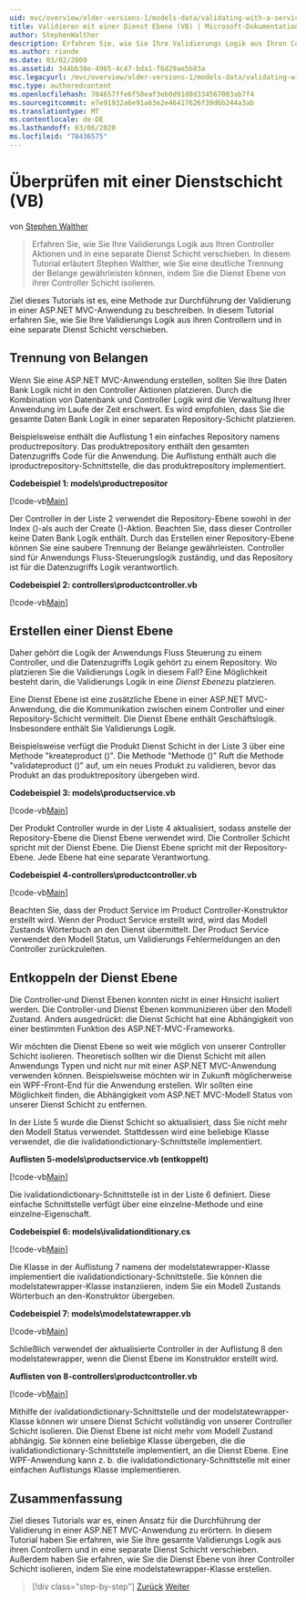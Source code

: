 ```yaml
---
uid: mvc/overview/older-versions-1/models-data/validating-with-a-service-layer-vb
title: Validieren mit einer Dienst Ebene (VB) | Microsoft-Dokumentation
author: StephenWalther
description: Erfahren Sie, wie Sie Ihre Validierungs Logik aus Ihren Controller Aktionen und in eine separate Dienst Schicht verschieben. In diesem Tutorial erläutert Stephen Walther, wie Sie...
ms.author: riande
ms.date: 03/02/2009
ms.assetid: 344bb38e-4965-4c47-bda1-f6d29ae5b83a
msc.legacyurl: /mvc/overview/older-versions-1/models-data/validating-with-a-service-layer-vb
msc.type: authoredcontent
ms.openlocfilehash: 704657ffe6f50eaf3eb0d91d0d334567003ab7f4
ms.sourcegitcommit: e7e91932a6e91a63e2e46417626f39d6b244a3ab
ms.translationtype: MT
ms.contentlocale: de-DE
ms.lasthandoff: 03/06/2020
ms.locfileid: "78436575"
---
```

# <a name="validating-with-a-service-layer-vb"></a>Überprüfen mit einer Dienstschicht (VB)

von [Stephen Walther](https://github.com/StephenWalther)

> Erfahren Sie, wie Sie Ihre Validierungs Logik aus Ihren Controller Aktionen und in eine separate Dienst Schicht verschieben. In diesem Tutorial erläutert Stephen Walther, wie Sie eine deutliche Trennung der Belange gewährleisten können, indem Sie die Dienst Ebene von ihrer Controller Schicht isolieren.

Ziel dieses Tutorials ist es, eine Methode zur Durchführung der Validierung in einer ASP.NET MVC-Anwendung zu beschreiben. In diesem Tutorial erfahren Sie, wie Sie Ihre Validierungs Logik aus ihren Controllern und in eine separate Dienst Schicht verschieben.

## <a name="separating-concerns"></a>Trennung von Belangen

Wenn Sie eine ASP.NET MVC-Anwendung erstellen, sollten Sie Ihre Daten Bank Logik nicht in den Controller Aktionen platzieren. Durch die Kombination von Datenbank und Controller Logik wird die Verwaltung Ihrer Anwendung im Laufe der Zeit erschwert. Es wird empfohlen, dass Sie die gesamte Daten Bank Logik in einer separaten Repository-Schicht platzieren.

Beispielsweise enthält die Auflistung 1 ein einfaches Repository namens productrepository. Das produktrepository enthält den gesamten Datenzugriffs Code für die Anwendung. Die Auflistung enthält auch die iproductrepository-Schnittstelle, die das produktrepository implementiert.

**Codebeispiel 1: models\productrepositor**

[!code-vb[Main](validating-with-a-service-layer-vb/samples/sample1.vb)]

Der Controller in der Liste 2 verwendet die Repository-Ebene sowohl in der Index ()-als auch der Create ()-Aktion. Beachten Sie, dass dieser Controller keine Daten Bank Logik enthält. Durch das Erstellen einer Repository-Ebene können Sie eine saubere Trennung der Belange gewährleisten. Controller sind für Anwendungs Fluss-Steuerungslogik zuständig, und das Repository ist für die Datenzugriffs Logik verantwortlich.

**Codebeispiel 2: controllers\productcontroller.vb**

[!code-vb[Main](validating-with-a-service-layer-vb/samples/sample2.vb)]

## <a name="creating-a-service-layer"></a>Erstellen einer Dienst Ebene

Daher gehört die Logik der Anwendungs Fluss Steuerung zu einem Controller, und die Datenzugriffs Logik gehört zu einem Repository. Wo platzieren Sie die Validierungs Logik in diesem Fall? Eine Möglichkeit besteht darin, die Validierungs Logik in eine *Dienst Ebene*zu platzieren.

Eine Dienst Ebene ist eine zusätzliche Ebene in einer ASP.NET MVC-Anwendung, die die Kommunikation zwischen einem Controller und einer Repository-Schicht vermittelt. Die Dienst Ebene enthält Geschäftslogik. Insbesondere enthält Sie Validierungs Logik.

Beispielsweise verfügt die Produkt Dienst Schicht in der Liste 3 über eine Methode "kreateproduct ()". Die Methode "Methode ()" Ruft die Methode "validateproduct ()" auf, um ein neues Produkt zu validieren, bevor das Produkt an das produktrepository übergeben wird.

**Codebeispiel 3: models\productservice.vb**

[!code-vb[Main](validating-with-a-service-layer-vb/samples/sample3.vb)]

Der Produkt Controller wurde in der Liste 4 aktualisiert, sodass anstelle der Repository-Ebene die Dienst Ebene verwendet wird. Die Controller Schicht spricht mit der Dienst Ebene. Die Dienst Ebene spricht mit der Repository-Ebene. Jede Ebene hat eine separate Verantwortung.

**Codebeispiel 4-controllers\productcontroller.vb**

[!code-vb[Main](validating-with-a-service-layer-vb/samples/sample4.vb)]

Beachten Sie, dass der Product Service im Product Controller-Konstruktor erstellt wird. Wenn der Product Service erstellt wird, wird das Modell Zustands Wörterbuch an den Dienst übermittelt. Der Product Service verwendet den Modell Status, um Validierungs Fehlermeldungen an den Controller zurückzuleiten.

## <a name="decoupling-the-service-layer"></a>Entkoppeln der Dienst Ebene

Die Controller-und Dienst Ebenen konnten nicht in einer Hinsicht isoliert werden. Die Controller-und Dienst Ebenen kommunizieren über den Modell Zustand. Anders ausgedrückt: die Dienst Schicht hat eine Abhängigkeit von einer bestimmten Funktion des ASP.NET-MVC-Frameworks.

Wir möchten die Dienst Ebene so weit wie möglich von unserer Controller Schicht isolieren. Theoretisch sollten wir die Dienst Schicht mit allen Anwendungs Typen und nicht nur mit einer ASP.NET MVC-Anwendung verwenden können. Beispielsweise möchten wir in Zukunft möglicherweise ein WPF-Front-End für die Anwendung erstellen. Wir sollten eine Möglichkeit finden, die Abhängigkeit vom ASP.NET MVC-Modell Status von unserer Dienst Schicht zu entfernen.

In der Liste 5 wurde die Dienst Schicht so aktualisiert, dass Sie nicht mehr den Modell Status verwendet. Stattdessen wird eine beliebige Klasse verwendet, die die ivalidationdictionary-Schnittstelle implementiert.

**Auflisten 5-models\productservice.vb (entkoppelt)**

[!code-vb[Main](validating-with-a-service-layer-vb/samples/sample5.vb)]

Die ivalidationdictionary-Schnittstelle ist in der Liste 6 definiert. Diese einfache Schnittstelle verfügt über eine einzelne-Methode und eine einzelne-Eigenschaft.

**Codebeispiel 6: models\ivalidationditionary.cs**

[!code-vb[Main](validating-with-a-service-layer-vb/samples/sample6.vb)]

Die Klasse in der Auflistung 7 namens der modelstatewrapper-Klasse implementiert die ivalidationdictionary-Schnittstelle. Sie können die modelstatewrapper-Klasse instanziieren, indem Sie ein Modell Zustands Wörterbuch an den-Konstruktor übergeben.

**Codebeispiel 7: models\modelstatewrapper.vb**

[!code-vb[Main](validating-with-a-service-layer-vb/samples/sample7.vb)]

Schließlich verwendet der aktualisierte Controller in der Auflistung 8 den modelstatewrapper, wenn die Dienst Ebene im Konstruktor erstellt wird.

**Auflisten von 8-controllers\productcontroller.vb**

[!code-vb[Main](validating-with-a-service-layer-vb/samples/sample8.vb)]

Mithilfe der ivalidationdictionary-Schnittstelle und der modelstatewrapper-Klasse können wir unsere Dienst Schicht vollständig von unserer Controller Schicht isolieren. Die Dienst Ebene ist nicht mehr vom Modell Zustand abhängig. Sie können eine beliebige Klasse übergeben, die die ivalidationdictionary-Schnittstelle implementiert, an die Dienst Ebene. Eine WPF-Anwendung kann z. b. die ivalidationdictionary-Schnittstelle mit einer einfachen Auflistungs Klasse implementieren.

## <a name="summary"></a>Zusammenfassung

Ziel dieses Tutorials war es, einen Ansatz für die Durchführung der Validierung in einer ASP.NET MVC-Anwendung zu erörtern. In diesem Tutorial haben Sie erfahren, wie Sie Ihre gesamte Validierungs Logik aus ihren Controllern und in eine separate Dienst Schicht verschieben. Außerdem haben Sie erfahren, wie Sie die Dienst Ebene von ihrer Controller Schicht isolieren, indem Sie eine modelstatewrapper-Klasse erstellen.

> [!div class="step-by-step"]
> [Zurück](validating-with-the-idataerrorinfo-interface-vb.md)
> [Weiter](validation-with-the-data-annotation-validators-vb.md)
